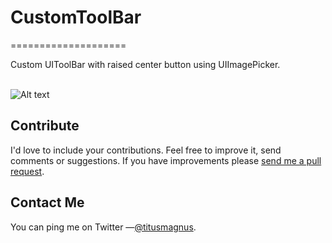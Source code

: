 # CustomToolBar
====================

Custom UIToolBar with raised center button using UIImagePicker.
<br/>
<br/>

![Alt text](http://cloud.github.com/downloads/tciuro/CustomToolBar/screenshot.png)
<br/>

## Contribute

I'd love to include your contributions. Feel free to improve it, send comments or suggestions. If you have improvements please [send me a pull request](https://github.com/tciuro/CustomToolBar/pull/new/master).

## Contact Me

You can ping me on Twitter —[@titusmagnus](http://twitter.com/titusmagnus).